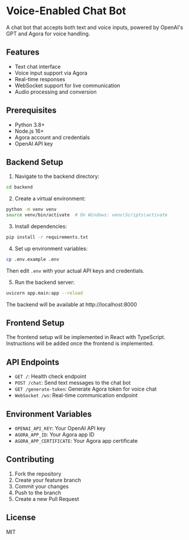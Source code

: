 # Voice-Enabled Chat Bot

A chat bot that accepts both text and voice inputs, powered by OpenAI's GPT and Agora for voice handling.

## Features

- Text chat interface
- Voice input support via Agora
- Real-time responses
- WebSocket support for live communication
- Audio processing and conversion

## Prerequisites

- Python 3.8+
- Node.js 16+
- Agora account and credentials
- OpenAI API key

## Backend Setup

1. Navigate to the backend directory:
```bash
cd backend
```

2. Create a virtual environment:
```bash
python -m venv venv
source venv/bin/activate  # On Windows: venv\Scripts\activate
```

3. Install dependencies:
```bash
pip install -r requirements.txt
```

4. Set up environment variables:
```bash
cp .env.example .env
```
Then edit `.env` with your actual API keys and credentials.

5. Run the backend server:
```bash
uvicorn app.main:app --reload
```

The backend will be available at http://localhost:8000

## Frontend Setup

The frontend setup will be implemented in React with TypeScript. Instructions will be added once the frontend is implemented.

## API Endpoints

- `GET /`: Health check endpoint
- `POST /chat`: Send text messages to the chat bot
- `GET /generate-token`: Generate Agora token for voice chat
- `WebSocket /ws`: Real-time communication endpoint

## Environment Variables

- `OPENAI_API_KEY`: Your OpenAI API key
- `AGORA_APP_ID`: Your Agora app ID
- `AGORA_APP_CERTIFICATE`: Your Agora app certificate

## Contributing

1. Fork the repository
2. Create your feature branch
3. Commit your changes
4. Push to the branch
5. Create a new Pull Request

## License

MIT 
